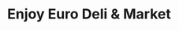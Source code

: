 ---
title: "Enjoy Euro Deli & Market"
url: /arroyo-grande/enjoy-euro-deli-und-market/
shop: Feinkost
---